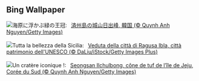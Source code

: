 ## Bing Wallpaper
![](https://www.bing.com/th?id=OHR.JejuIsland_JA-JP7046094436_UHD.jpg&w=1000)海原に浮かぶ緑の王冠:&nbsp;&ensp;[済州島の城山日出峰, 韓国 (© Quynh Anh Nguyen/Getty Images)](https://www.bing.com/th?id=OHR.JejuIsland_JA-JP7046094436_UHD.jpg)
<br><br/>
![](https://www.bing.com/th?id=OHR.RagusaIbla_IT-IT6191963185_UHD.jpg&w=1000)Tutta la bellezza della Sicilia:&nbsp;&ensp;[Veduta della città di Ragusa Ibla, città patrimonio dell'UNESCO (© DaLiu/iStock/Getty Images Plus)](https://www.bing.com/th?id=OHR.RagusaIbla_IT-IT6191963185_UHD.jpg)
<br><br/>
![](https://www.bing.com/th?id=OHR.JejuIsland_FR-FR0042258249_UHD.jpg&w=1000)Un cratère iconique !:&nbsp;&ensp;[Seongsan Ilchulbong, cône de tuf de l’île de Jeju, Corée du Sud (© Quynh Anh Nguyen/Getty Images)](https://www.bing.com/th?id=OHR.JejuIsland_FR-FR0042258249_UHD.jpg)
<br><br/>
